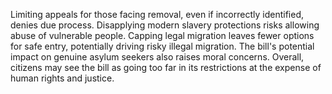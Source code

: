 Limiting appeals for those facing removal, even if incorrectly identified, denies due process. Disapplying modern slavery protections risks allowing abuse of vulnerable people. Capping legal migration leaves fewer options for safe entry, potentially driving risky illegal migration. The bill's potential impact on genuine asylum seekers also raises moral concerns. Overall, citizens may see the bill as going too far in its restrictions at the expense of human rights and justice.